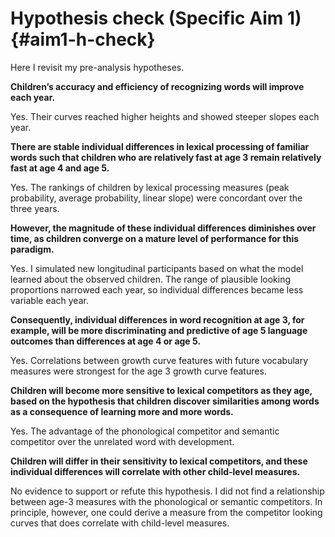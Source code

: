 
Hypothesis check (Specific Aim 1) {#aim1-h-check}
========================================================================

Here I revisit my pre-analysis hypotheses.

**Children’s accuracy and efficiency of recognizing words will improve
each year.**

Yes. Their curves reached higher heights and showed steeper slopes each
year.

**There are stable individual differences in lexical processing of
familiar words such that children who are relatively fast at age 3
remain relatively fast at age 4 and age 5.**

Yes. The rankings of children by lexical processing measures (peak
probability, average probability, linear slope) were concordant over the
three years.

**However, the magnitude of these individual differences diminishes
over time, as children converge on a mature level of performance for
this paradigm.**

Yes. I simulated new longitudinal participants based on what the model
learned about the observed children. The range of plausible looking
proportions narrowed each year, so individual differences became less
variable each year.

**Consequently, individual differences in word recognition at
age 3, for example, will be more discriminating and predictive of
age 5 language outcomes than differences at age 4 or age 5.**

Yes. Correlations between growth curve features with future vocabulary measures
were strongest for the age 3 growth curve features.

**Children will become more sensitive to lexical competitors as they
age, based on the hypothesis that children discover similarities
among words as a consequence of learning more and more words.**

Yes. The advantage of the phonological competitor and semantic
competitor over the unrelated word with development.

**Children will differ in their sensitivity to lexical competitors,
and these individual differences will correlate with other
child-level measures.**

No evidence to support or refute this hypothesis. I did not find a
relationship between age-3 measures with the phonological or semantic
competitors. In principle, however, one could derive a measure from the
competitor looking curves that does correlate with child-level measures.
